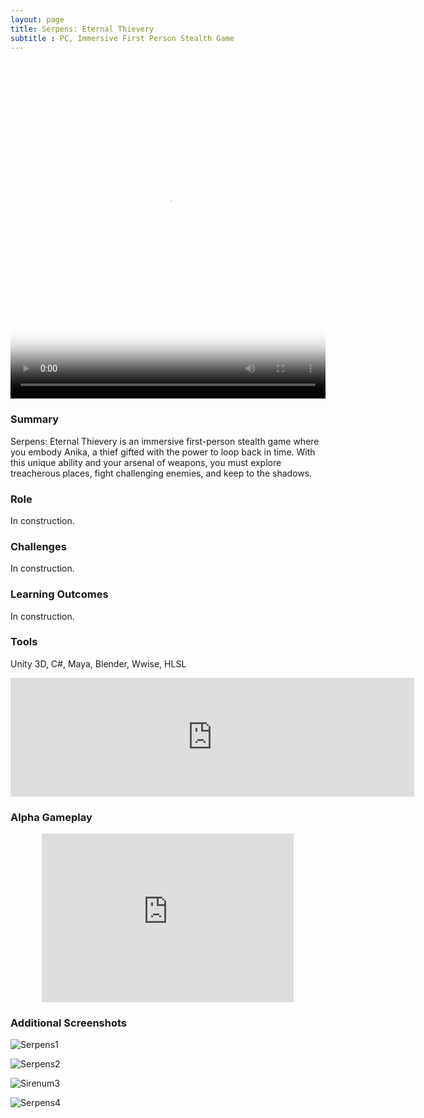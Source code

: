 ```yaml
---
layout: page
title: Serpens: Eternal Thievery
subtitle : PC, Immersive First Person Stealth Game
---
```


<video width="100%" height="540" controls poster="/assets/img/Steam_MainCapsuleV3.png">
  <source src="/assets/img/Serpens_PortfolioTrailer.mp4" type="video/mp4">
</video>

### Summary
Serpens: Eternal Thievery is an immersive first-person stealth game where you embody Anika, a thief gifted with the power to loop back in time. With this unique ability and your arsenal of weapons, you must explore treacherous places, fight challenging enemies, and keep to the shadows.

### Role

In construction.

### Challenges

In construction.

### Learning Outcomes

In construction.

### Tools

Unity 3D, C#, Maya, Blender, Wwise, HLSL

<p align="center"><iframe src="https://store.steampowered.com/widget/2642850/" frameborder="0" width="646" height="190"></iframe></p>

### Alpha Gameplay

<p align="center">
<iframe
    frameborder="0"
    width="80%"
    height="270"
    src="https://www.youtube.com/embed/6OOhyQ7Vap8?mute=1"
    allowfullscreen
> </iframe></p>

### Additional Screenshots

![Serpens1](/assets/img/gamEnv1.png) <br/>

![Serpens2](/assets/img/gameSneak2.png) <br/>

![Sirenum3](/assets/img/gameCombat2.png) <br/>

![Serpens4](/assets/img/gameEnv3.png) <br/>



